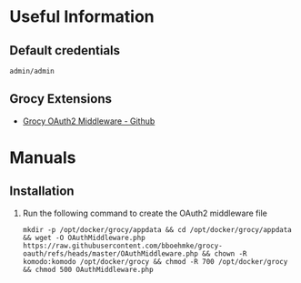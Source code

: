 # Useful Information
## Default credentials
`admin/admin`
## Grocy Extensions
- [Grocy OAuth2 Middleware - Github](https://github.com/bboehmke/grocy-oauth)

# Manuals
## Installation
1. Run the following command to create the OAuth2 middleware file
   ```
   mkdir -p /opt/docker/grocy/appdata && cd /opt/docker/grocy/appdata && wget -O OAuthMiddleware.php https://raw.githubusercontent.com/bboehmke/grocy-oauth/refs/heads/master/OAuthMiddleware.php && chown -R komodo:komodo /opt/docker/grocy && chmod -R 700 /opt/docker/grocy && chmod 500 OAuthMiddleware.php
   ```
